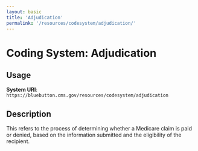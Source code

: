 ```yaml
---
layout: basic
title: 'Adjudication'
permalink: '/resources/codesystem/adjudication/'
---
```

# Coding System: Adjudication

## Usage

**System URI**: `https://bluebutton.cms.gov/resources/codesystem/adjudication`

## Description
This refers to the process of determining whether a Medicare claim is paid or denied, based on the
information submitted and the eligibility of the recipient.








 
